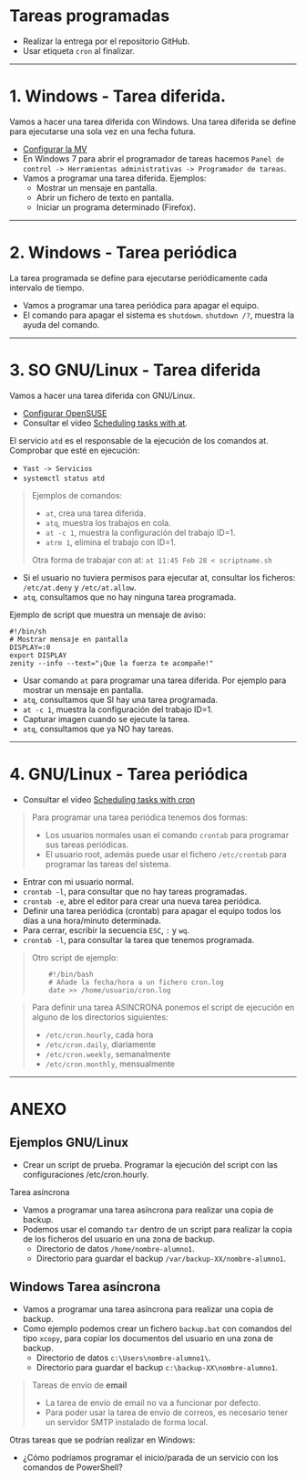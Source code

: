 

# Tareas programadas

* Realizar la entrega por el repositorio GitHub.
* Usar etiqueta `cron` al finalizar.

---

# 1. Windows - Tarea diferida.

Vamos a hacer una tarea diferida con Windows. Una tarea diferida se define para ejecutarse una sola vez en una fecha futura.

* [Configurar la MV](../../global/configuracion/windows.md)
* En Windows 7 para abrir el programador de tareas hacemos
`Panel de control -> Herramientas administrativas -> Programador de tareas`.
* Vamos a programar una tarea diferida. Ejemplos:
    * Mostrar un mensaje en pantalla.
    * Abrir un fichero de texto en pantalla.
    * Iniciar un programa determinado (Firefox).

---

# 2. Windows - Tarea periódica

La tarea programada se define para ejecutarse periódicamente cada intervalo de tiempo.

* Vamos a programar una tarea periódica para apagar el equipo.
* El comando para apagar el sistema es `shutdown`. `shutdown /?`, muestra la ayuda del comando.

---

# 3. SO GNU/Linux - Tarea diferida

Vamos a hacer una tarea diferida con GNU/Linux.

* [Configurar OpenSUSE](../../global/configuracion/opensuse.md)
* Consultar el vídeo [Scheduling tasks with at](https://www.youtube.com/embed/cf-oUCobxiM?list=UUFFLP0dKesrKWccYscdAr9A).

El servicio `atd` es el responsable de la ejecución de los comandos at. Comprobar que esté en ejecución:

* `Yast -> Servicios`
* `systemctl status atd`    

> Ejemplos de comandos:
> * `at`, crea una tarea diferida.
> * `atq`, muestra los trabajos en cola.
> * `at -c 1`, muestra la configuración del trabajo ID=1.
> * `atrm 1`, elimina el trabajo con ID=1.
>
> Otra forma de trabajar con at: `at 11:45 Feb 28 < scriptname.sh`

* Si el usuario no tuviera permisos para ejecutar at, consultar los ficheros: `/etc/at.deny` y `/etc/at.allow`.
* `atq`, consultamos que no hay ninguna tarea programada.

Ejemplo de script que muestra un mensaje de aviso:

```
#!/bin/sh
# Mostrar mensaje en pantalla
DISPLAY=:0
export DISPLAY
zenity --info --text="¡Que la fuerza te acompañe!"
```

* Usar comando `at` para programar una tarea diferida. Por ejemplo para mostrar un mensaje en pantalla.
* `atq`, consultamos que SI hay una tarea programada.
* `at -c 1`, muestra la configuración del trabajo ID=1.
* Capturar imagen cuando se ejecute la tarea.
* `atq`, consultamos que ya NO hay tareas.

---

# 4. GNU/Linux - Tarea periódica

* Consultar el vídeo [Scheduling tasks with cron](https://www.youtube.com/embed/yBkJQKinZKY)

> Para programar una tarea periódica tenemos dos formas:
>
> * Los usuarios normales usan el comando `crontab`  para programar sus tareas periódicas.
> * El usuario root, además puede usar el fichero `/etc/crontab` para programar las tareas del sistema.

* Entrar con mi usuario normal.
* `crontab -l`, para consultar que no hay tareas programadas.
* `crontab -e`, abre el editor para crear una nueva tarea periódica.
* Definir una tarea periódica (crontab) para apagar el equipo todos los días a una hora/minuto determinada.
* Para cerrar, escribir la secuencia `ESC`, `:` y `wq`.
* `crontab -l`, para consultar la tarea que tenemos programada.

> Otro script de ejemplo:
> ```
>     #!/bin/bash
>     # Añade la fecha/hora a un fichero cron.log
>     date >> /home/usuario/cron.log
> ```

> Para definir una tarea ASINCRONA ponemos el script de ejecución en alguno
de los directorios siguientes:
> * `/etc/cron.hourly`, cada hora
> * `/etc/cron.daily`, diariamente
> * `/etc/cron.weekly`, semanalmente
> * `/etc/cron.monthly`, mensualmente

---

# ANEXO

## Ejemplos GNU/Linux

* Crear un script de prueba. Programar la ejecución del script con las configuraciones /etc/cron.hourly.

Tarea asíncrona

* Vamos a programar una tarea asíncrona para realizar una copia de backup.
* Podemos usar el comando `tar` dentro de un script para realizar la
copia de los ficheros del usuario en una zona de backup.
    * Directorio de datos `/home/nombre-alumno1`.
    * Directorio para guardar el backup `/var/backup-XX/nombre-alumno1`.

## Windows  Tarea asíncrona

* Vamos a programar una tarea asíncrona para realizar una copia de backup.
* Como ejemplo podemos crear un fichero `backup.bat` con comandos del tipo `xcopy`,
para copiar los documentos del usuario en una zona de backup.
    * Directorio de datos `c:\Users\nombre-alumno1\`.
    * Directorio para guardar el backup `c:\backup-XX\nombre-alumno1`.

> Tareas de envío de **email**
> * La tarea de envío de email no va a funcionar por defecto.
> * Para poder usar la tarea de envío de correos, es necesario tener un servidor SMTP instalado de forma local.

Otras tareas que se podrían realizar en Windows:
* ¿Cómo podríamos programar el inicio/parada de un servicio con los comandos de PowerShell?
